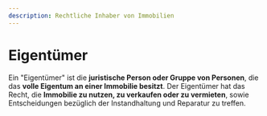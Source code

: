 ```yaml
---
description: Rechtliche Inhaber von Immobilien
---
```


# Eigentümer

Ein "Eigentümer" ist die **juristische Person oder Gruppe von Personen**, die das **volle Eigentum an einer Immobilie besitzt**. Der Eigentümer hat das Recht, die **Immobilie zu nutzen, zu verkaufen oder zu vermieten**, sowie Entscheidungen bezüglich der Instandhaltung und Reparatur zu treffen.

